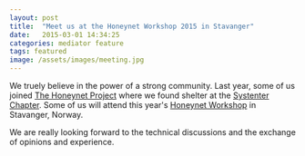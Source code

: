 ```yaml
---
layout: post
title:  "Meet us at the Honeynet Workshop 2015 in Stavanger"
date:   2015-03-01 14:34:25
categories: mediator feature
tags: featured
image: /assets/images/meeting.jpg
---
```


We truely believe in the power of a strong community.
Last year, some of us joined [The Honeynet Project](http://honeynet.org) where we found shelter at the [Systenter Chapter](http://www.sysenter-honeynet.org/). Some of us will attend this year's [Honeynet Workshop](http://stavanger2015.honeynet.org) in Stavanger, Norway.

We are really looking forward to the technical discussions and the exchange of opinions and experience.



